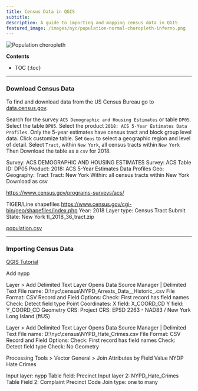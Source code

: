 ```yaml
---
title: Census Data in QGIS
subtitle:
description: A guide to importing and mapping census data in QGIS
featured_image: /images/nyc/population-normal-choropleth-inferno.png
---
```


![Population choropleth](/images/nyc/population-normal-choropleth-inferno.png)

**Contents**
* TOC
{:toc}

---

### Download Census Data

To find and download data from the US Census Bureau go to
[data.census.gov](https://data.census.gov/).

Search for the survey
`ACS Demographic and Housing Estimates`
or table `DP05`.
Select the table `DP05`.
Select the product `2018: ACS 5-Year Estimates Data Profiles`.
Only the 5-year estimates have census tract and block group level data.
Click customize table.
Set `Geos` to select a geographic region and level of detail.
Select `Tract`, within `New York`, all census tracts within `New York`
Then Download the table as a `csv` for 2018.

Survey: ACS DEMOGRAPHIC AND HOUSING ESTIMATES
Survey: ACS
Table ID: DP05
Product: 2018: ACS 5-Year Estimates Data Profiles
Geo:
  Geography: Tract
  Tract: New York
  Within: all census tracts within New York
Download as csv


https://www.census.gov/programs-surveys/acs/

TIGER/Line shapefiles
https://www.census.gov/cgi-bin/geo/shapefiles/index.php
Year: 2018
Layer type: Census Tract
Submit
State: New York
tl_2018_36_tract.zip

[population.csv](/data/population.csv)

---

### Importing Census Data

[QGIS Tutorial](https://www.qgistutorials.com/en/docs/3/performing_table_joins.html)

Add nypp

Layer > Add Delimited Text Layer
Opens Data Source Manager | Delimited Text
File name: D:\nyc\census\NYPD_Arrests_Data__Historic_.csv
File Format: CSV
Record and Field Options:
Check: First record has field names
Check: Detect field type
Point Coordinates:
X field: X_COORD_CD
Y field: Y_COORD_CD
Geometry CRS: Project CRS: EPSD 2263 - NAD83 / New York Long Island (ftUS)


Layer > Add Delimited Text Layer
Opens Data Source Manager | Delimited Text
File name: D:\nyc\census\NYPD_Hate_Crimes.csv
File Format: CSV
Record and Field Options:
Check: First record has field names
Check: Detect field type
Check: No Geometry

Processing Tools > Vector General > Join Attributes by Field Value
NYDP Hate Crimes

Input layer: nypp
Table field: Precinct
Input layer 2: NYPD_Hate_Crimes
Table Field 2: Complaint Precinct Code
Join type: one to many
